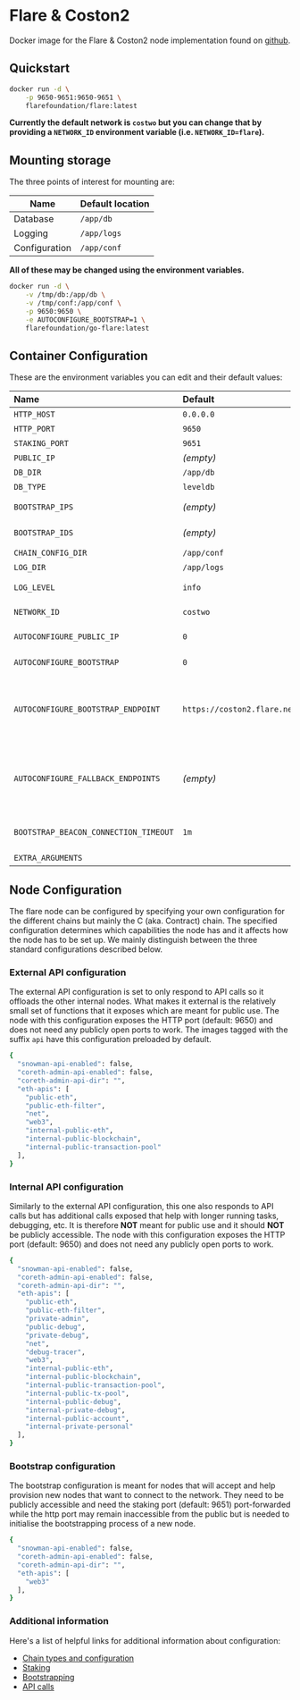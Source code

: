 # Flare & Coston2

Docker image for the Flare & Coston2 node implementation found on [github](https://github.com/flare-foundation/go-flare).

## Quickstart

```sh
docker run -d \
	-p 9650-9651:9650-9651 \
	flarefoundation/flare:latest
```

<b>Currently the default network is `costwo` but you can change that by providing a `NETWORK_ID` environment variable (i.e. `NETWORK_ID=flare`).</b>

## Mounting storage

The three points of interest for mounting are:

| Name | Default location |
|---|:--|
| Database | `/app/db` |
| Logging | `/app/logs` |
| Configuration | `/app/conf` |

<b>All of these may be changed using the environment variables.</b>

```sh
docker run -d \
	-v /tmp/db:/app/db \
	-v /tmp/conf:/app/conf \
	-p 9650:9650 \
	-e AUTOCONFIGURE_BOOTSTRAP=1 \
	flarefoundation/go-flare:latest
```

## Container Configuration

These are the environment variables you can edit and their default values:

| Name | Default | Description |
|:--|:--|:--|
| `HTTP_HOST` | `0.0.0.0` | The bind address of the service |
| `HTTP_PORT` | `9650` | The port on which the API is served |
| `STAKING_PORT` | `9651` | The staking port for bootstrapping nodes |
| `PUBLIC_IP` | _(empty)_ | The public IP of the service |
| `DB_DIR` | `/app/db` | The database directory location |
| `DB_TYPE` | `leveldb` | The database type to be used |
| `BOOTSTRAP_IPS` | _(empty)_ | A list of bootstrap server ips; ref [--bootstrap-ips-string](https://docs.avax.network/nodes/maintain/avalanchego-config-flags#--bootstrap-ips-string) |
| `BOOTSTRAP_IDS` | _(empty)_ | A list of bootstrap server ids; ref [--bootstrap-ids-string](https://docs.avax.network/nodes/maintain/avalanchego-config-flags#--bootstrap-ids-string) |
| `CHAIN_CONFIG_DIR` | `/app/conf` | Configuration directory |
| `LOG_DIR` | `/app/logs` | Logging directory |
| `LOG_LEVEL` | `info` | Logging level set with AvalancheGo flag [`--log-level`](https://docs.avax.network/nodes/maintain/avalanchego-config-flags#--log-level-string-verbo-debug-trace-info-warn-error-fatal-off). |
| `NETWORK_ID` | `costwo` | The network id. The common ids are `flare \| costwo` |
| `AUTOCONFIGURE_PUBLIC_IP` | `0` | Set to `1` to autoconfigure `PUBLIC_IP`, skipped if PUBLIC_IP is set |
| `AUTOCONFIGURE_BOOTSTRAP` | `0` | Set to `1` to autoconfigure `BOOTSTRAP_IPS` and `BOOTSTRAP_IDS` |
| `AUTOCONFIGURE_BOOTSTRAP_ENDPOINT` | `https://coston2.flare.network/ext/info` | Endpoint used for [bootstrapping](https://docs.avax.network/nodes/maintain/avalanchego-config-flags#bootstrapping) when `AUTOCONFIGURE_BOOTSTRAP` is enabled. Possible values are `https://coston2.flare.network/ext/info` or `https://flare.flare.network/ext/info`. |
| `AUTOCONFIGURE_FALLBACK_ENDPOINTS` | _(empty)_ | Comma-divided fallback bootstrap endpoints, used if `AUTOCONFIGURE_BOOTSTRAP_ENDPOINT` is not valid (not whitelisted / unreachable / etc), tested from first-to-last until one is valid |
| `BOOTSTRAP_BEACON_CONNECTION_TIMEOUT` | `1m` | Set the duration value (eg. `45s` / `5m` / `1h`) for [--bootstrap-beacon-connection-timeout](https://docs.avax.network/nodes/maintain/avalanchego-config-flags#--bootstrap-beacon-connection-timeout-duration) AvalancheGo flag. | 
| `EXTRA_ARGUMENTS` | | Extra arguments passed to flare binary |


## Node Configuration

The flare node can be configured by specifying your own configuration for the different chains but mainly the C (aka. Contract) chain. The specified configuration determines which capabilities the node has and it affects how the node has to be set up. We mainly distinguish between the three standard configurations described below.

### External API configuration

The external API configuration is set to only respond to API calls so it offloads the other internal nodes. What makes it external is the relatively small set of functions that it exposes which are meant for public use. The node with this configuration exposes the HTTP port (default: 9650) and does not need any publicly open ports to work. The images tagged with the suffix `api` have this configuration preloaded by default.

```sh
{
  "snowman-api-enabled": false,
  "coreth-admin-api-enabled": false,
  "coreth-admin-api-dir": "",
  "eth-apis": [
    "public-eth",
    "public-eth-filter",
    "net",
    "web3",
    "internal-public-eth",
    "internal-public-blockchain",
    "internal-public-transaction-pool"
  ],
}
```

### Internal API configuration

Similarly to the external API configuration, this one also responds to API calls but has additional calls exposed that help with longer running tasks, debugging, etc. It is therefore <b>NOT</b> meant for public use and it should <b>NOT</b> be publicly accessible. The node with this configuration exposes the HTTP port (default: 9650) and does not need any publicly open ports to work.

```sh
{
  "snowman-api-enabled": false,
  "coreth-admin-api-enabled": false,
  "coreth-admin-api-dir": "",
  "eth-apis": [
    "public-eth",
    "public-eth-filter",
    "private-admin",
    "public-debug",
    "private-debug",
    "net",
    "debug-tracer",
    "web3",
    "internal-public-eth",
    "internal-public-blockchain",
    "internal-public-transaction-pool",
    "internal-public-tx-pool",
    "internal-public-debug",
    "internal-private-debug",
    "internal-public-account",
    "internal-private-personal"
  ],
}
```

### Bootstrap configuration

The bootstrap configuration is meant for nodes that will accept and help provision new nodes that want to connect to the network. They need to be publicly accessible and need the staking port (default: 9651) port-forwarded while the http port may remain inaccessible from the public but is needed to initialise the bootstrapping process of a new node.

```sh
{
  "snowman-api-enabled": false,
  "coreth-admin-api-enabled": false,
  "coreth-admin-api-dir": "",
  "eth-apis": [
    "web3"
  ],
}
```

### Additional information

Here's a list of helpful links for additional information about configuration:

* [Chain types and configuration](https://docs.avax.network/nodes/maintain/chain-config-flags)
* [Staking](https://docs.avax.network/nodes/validate/staking)
* [Bootstrapping](https://docs.avax.network/nodes/maintain/avalanchego-config-flags#bootstrapping)
* [API calls](https://docs.avax.network/apis/avalanchego/apis)
